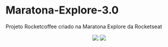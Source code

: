 # Maratona-Explore-3.0
Projeto Rocketcoffee criado na Maratona Explore da Rocketseat

<div align="center">
<img src = "https://user-images.githubusercontent.com/82782692/187008995-c132b1e8-2218-4674-ac6a-5eaecff0d66d.png"/>

<img src = "https://user-images.githubusercontent.com/82782692/187007732-c96ec7a2-c702-46c2-9845-93b0eec2ad2f.png" />

</div>

